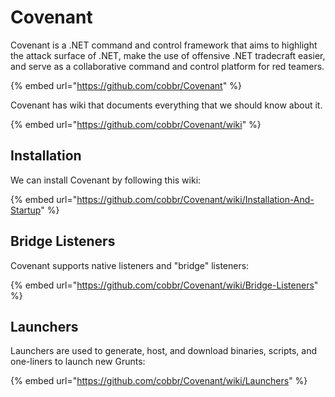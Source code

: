# Covenant

Covenant is a .NET command and control framework that aims to highlight the attack surface of .NET, make the use of offensive .NET tradecraft easier, and serve as a collaborative command and control platform for red teamers.

{% embed url="https://github.com/cobbr/Covenant" %}

Covenant has wiki that documents everything that we should know about it.

{% embed url="https://github.com/cobbr/Covenant/wiki" %}

## Installation

We can install Covenant by following this wiki:

{% embed url="https://github.com/cobbr/Covenant/wiki/Installation-And-Startup" %}

## Bridge Listeners

Covenant supports native listeners and "bridge" listeners:

{% embed url="https://github.com/cobbr/Covenant/wiki/Bridge-Listeners" %}

## Launchers

Launchers are used to generate, host, and download binaries, scripts, and one-liners to launch new Grunts:

{% embed url="https://github.com/cobbr/Covenant/wiki/Launchers" %}
